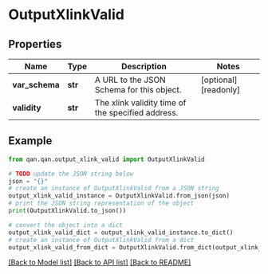 # OutputXlinkValid


## Properties

Name | Type | Description | Notes
------------ | ------------- | ------------- | -------------
**var_schema** | **str** | A URL to the JSON Schema for this object. | [optional] [readonly] 
**validity** | **str** | The xlink validity time of the specified address. | 

## Example

```python
from qan.qan.output_xlink_valid import OutputXlinkValid

# TODO update the JSON string below
json = "{}"
# create an instance of OutputXlinkValid from a JSON string
output_xlink_valid_instance = OutputXlinkValid.from_json(json)
# print the JSON string representation of the object
print(OutputXlinkValid.to_json())

# convert the object into a dict
output_xlink_valid_dict = output_xlink_valid_instance.to_dict()
# create an instance of OutputXlinkValid from a dict
output_xlink_valid_from_dict = OutputXlinkValid.from_dict(output_xlink_valid_dict)
```
[[Back to Model list]](../README.md#documentation-for-models) [[Back to API list]](../README.md#documentation-for-api-endpoints) [[Back to README]](../README.md)


